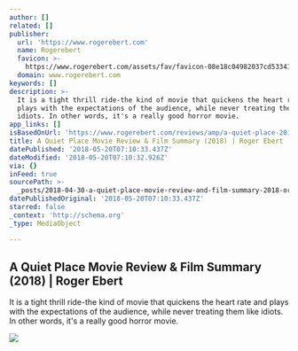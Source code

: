 ```yaml
---
author: []
related: []
publisher:
  url: 'https://www.rogerebert.com'
  name: Rogerebert
  favicon: >-
    https://www.rogerebert.com/assets/fav/favicon-08e18c04982037cd53341b0f0cd395bd.ico
  domain: www.rogerebert.com
keywords: []
description: >-
  It is a tight thrill ride-the kind of movie that quickens the heart rate and
  plays with the expectations of the audience, while never treating them like
  idiots. In other words, it's a really good horror movie.
app_links: []
isBasedOnUrl: 'https://www.rogerebert.com/reviews/amp/a-quiet-place-2018'
title: A Quiet Place Movie Review & Film Summary (2018) | Roger Ebert
datePublished: '2018-05-20T07:10:33.437Z'
dateModified: '2018-05-20T07:10:32.926Z'
via: {}
inFeed: true
sourcePath: >-
  _posts/2018-04-30-a-quiet-place-movie-review-and-film-summary-2018-or-roger-ebe.md
datePublishedOriginal: '2018-05-20T07:10:33.437Z'
starred: false
_context: 'http://schema.org'
_type: MediaObject

---
```

<article style=""><h1>A Quiet Place Movie Review &amp; Film Summary (2018) | Roger Ebert</h1><p>It is a tight thrill ride-the kind of movie that quickens the heart rate and plays with the expectations of the audience, while never treating them like idiots. In other words, it's a really good horror movie.</p><img src="https://static.rogerebert.com/uploads/review/primary_image/reviews/a-quiet-place-2018/homepage_A-Quiet-Place-2018.jpg" /></article>